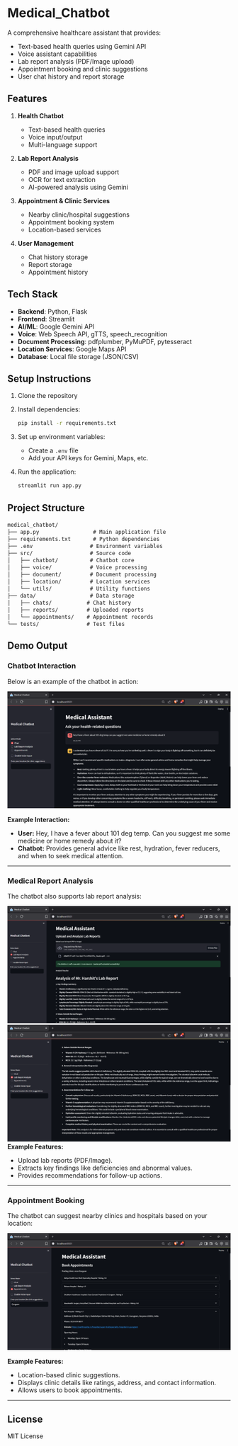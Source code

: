 # Medical_Chatbot


A comprehensive healthcare assistant that provides:
- Text-based health queries using Gemini API
- Voice assistant capabilities
- Lab report analysis (PDF/Image upload)
- Appointment booking and clinic suggestions
- User chat history and report storage

## Features

1. **Health Chatbot**
   - Text-based health queries
   - Voice input/output
   - Multi-language support

2. **Lab Report Analysis**
   - PDF and image upload support
   - OCR for text extraction
   - AI-powered analysis using Gemini

3. **Appointment & Clinic Services**
   - Nearby clinic/hospital suggestions
   - Appointment booking system
   - Location-based services

4. **User Management**
   - Chat history storage
   - Report storage
   - Appointment history

## Tech Stack

- **Backend**: Python, Flask
- **Frontend**: Streamlit
- **AI/ML**: Google Gemini API
- **Voice**: Web Speech API, gTTS, speech_recognition
- **Document Processing**: pdfplumber, PyMuPDF, pytesseract
- **Location Services**: Google Maps API
- **Database**: Local file storage (JSON/CSV)

## Setup Instructions

1. Clone the repository
2. Install dependencies:
   ```bash
   pip install -r requirements.txt
   ```
3. Set up environment variables:
   - Create a `.env` file
   - Add your API keys for Gemini, Maps, etc.

4. Run the application:
   ```bash
   streamlit run app.py
   ```

## Project Structure

```
medical_chatbot/
├── app.py                 # Main application file
├── requirements.txt       # Python dependencies
├── .env                  # Environment variables
├── src/                  # Source code
│   ├── chatbot/          # Chatbot core
│   ├── voice/            # Voice processing
│   ├── document/         # Document processing
│   ├── location/         # Location services
│   └── utils/            # Utility functions
├── data/                 # Data storage
│   ├── chats/           # Chat history
│   ├── reports/         # Uploaded reports
│   └── appointments/    # Appointment records
└── tests/               # Test files
```

## Demo Output

### Chatbot Interaction
Below is an example of the chatbot in action:

![Chatbot Demo](readmeJunk\1_image.png)

**Example Interaction:**
- **User:** Hey, I have a fever about 101 deg temp. Can you suggest me some medicine or home remedy about it?  
- **Chatbot:** Provides general advice like rest, hydration, fever reducers, and when to seek medical attention.

---

### Medical Report Analysis
The chatbot also supports lab report analysis:

![Medical Report Analysis](readmeJunk\2_image.png)
![Medical Report Analysis](readmeJunk\3_image.png)
**Example Features:**
- Upload lab reports (PDF/Image).
- Extracts key findings like deficiencies and abnormal values.
- Provides recommendations for follow-up actions.

---

### Appointment Booking
The chatbot can suggest nearby clinics and hospitals based on your location:

![Appointment Booking](readmeJunk\4_image.png)

**Example Features:**
- Location-based clinic suggestions.
- Displays clinic details like ratings, address, and contact information.
- Allows users to book appointments.

---


## License

MIT License


